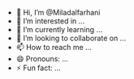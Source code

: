 - 👋 Hi, I’m @Miladalfarhani
- 👀 I’m interested in ...
- 🌱 I’m currently learning ...
- 💞️ I’m looking to collaborate on ...
- 📫 How to reach me ...
- 😄 Pronouns: ...
- ⚡ Fun fact: ...

<!---
Miladalfarhani/Miladalfarhani is a ✨ special ✨ repository because its `README.md` (this file) appears on your GitHub profile.
You can click the Preview link to take a look at your changes.
--->
